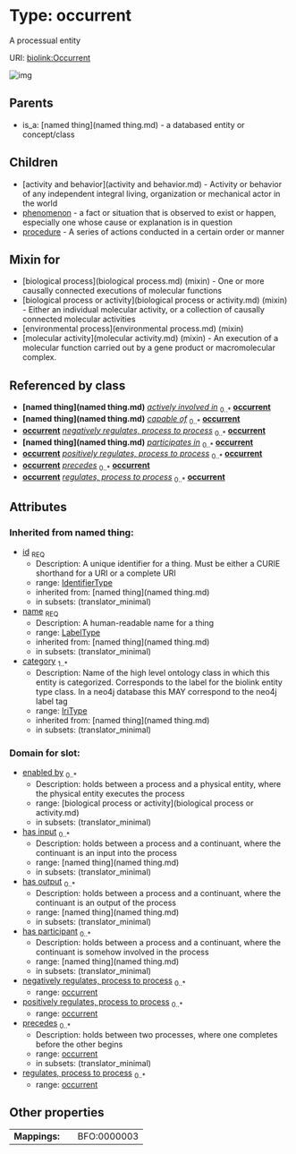 
# Type: occurrent


A processual entity

URI: [biolink:Occurrent](https://w3id.org/biolink/vocab/Occurrent)


![img](http://yuml.me/diagram/nofunky;dir:TB/class/\[MolecularActivity]uses%20-.->\[Occurrent&#124;id(i):identifier_type;name(i):label_type;category(i):iri_type%20%2B],%20\[EnvironmentalProcess]uses%20-.->\[Occurrent],%20\[BiologicalProcessOrActivity]uses%20-.->\[Occurrent],%20\[BiologicalProcess]uses%20-.->\[Occurrent],%20\[Occurrent]^-\[Procedure],%20\[Occurrent]^-\[Phenomenon],%20\[Occurrent]^-\[ActivityAndBehavior],%20\[NamedThing]^-\[Occurrent])

## Parents

 *  is_a: [named thing](named thing.md) - a databased entity or concept/class

## Children

 * [activity and behavior](activity and behavior.md) - Activity or behavior of any independent integral living, organization or mechanical actor in the world
 * [phenomenon](phenomenon.md) - a fact or situation that is observed to exist or happen, especially one whose cause or explanation is in question
 * [procedure](procedure.md) - A series of actions conducted in a certain order or manner

## Mixin for

 * [biological process](biological process.md) (mixin)  - One or more causally connected executions of molecular functions
 * [biological process or activity](biological process or activity.md) (mixin)  - Either an individual molecular activity, or a collection of causally connected molecular activities
 * [environmental process](environmental process.md) (mixin) 
 * [molecular activity](molecular activity.md) (mixin)  - An execution of a molecular function carried out by a gene product or macromolecular complex.

## Referenced by class

 *  **[named thing](named thing.md)** *[actively involved in](actively_involved_in.md)*  <sub>0..*</sub>  **[occurrent](occurrent.md)**
 *  **[named thing](named thing.md)** *[capable of](capable_of.md)*  <sub>0..*</sub>  **[occurrent](occurrent.md)**
 *  **[occurrent](occurrent.md)** *[negatively regulates, process to process](negatively_regulates_process_to_process.md)*  <sub>0..*</sub>  **[occurrent](occurrent.md)**
 *  **[named thing](named thing.md)** *[participates in](participates_in.md)*  <sub>0..*</sub>  **[occurrent](occurrent.md)**
 *  **[occurrent](occurrent.md)** *[positively regulates, process to process](positively_regulates_process_to_process.md)*  <sub>0..*</sub>  **[occurrent](occurrent.md)**
 *  **[occurrent](occurrent.md)** *[precedes](precedes.md)*  <sub>0..*</sub>  **[occurrent](occurrent.md)**
 *  **[occurrent](occurrent.md)** *[regulates, process to process](regulates_process_to_process.md)*  <sub>0..*</sub>  **[occurrent](occurrent.md)**

## Attributes


### Inherited from named thing:

 * [id](id.md)  <sub>REQ</sub>
    * Description: A unique identifier for a thing. Must be either a CURIE shorthand for a URI or a complete URI
    * range: [IdentifierType](type/IdentifierType.md)
    * inherited from: [named thing](named thing.md)
    * in subsets: (translator_minimal)
 * [name](name.md)  <sub>REQ</sub>
    * Description: A human-readable name for a thing
    * range: [LabelType](type/LabelType.md)
    * inherited from: [named thing](named thing.md)
    * in subsets: (translator_minimal)
 * [category](category.md)  <sub>1..*</sub>
    * Description: Name of the high level ontology class in which this entity is categorized. Corresponds to the label for the biolink entity type class. In a neo4j database this MAY correspond to the neo4j label tag
    * range: [IriType](type/IriType.md)
    * inherited from: [named thing](named thing.md)
    * in subsets: (translator_minimal)

### Domain for slot:

 * [enabled by](enabled_by.md)  <sub>0..*</sub>
    * Description: holds between a process and a physical entity, where the physical entity executes the process
    * range: [biological process or activity](biological process or activity.md)
    * in subsets: (translator_minimal)
 * [has input](has_input.md)  <sub>0..*</sub>
    * Description: holds between a process and a continuant, where the continuant is an input into the process
    * range: [named thing](named thing.md)
    * in subsets: (translator_minimal)
 * [has output](has_output.md)  <sub>0..*</sub>
    * Description: holds between a process and a continuant, where the continuant is an output of the process
    * range: [named thing](named thing.md)
    * in subsets: (translator_minimal)
 * [has participant](has_participant.md)  <sub>0..*</sub>
    * Description: holds between a process and a continuant, where the continuant is somehow involved in the process
    * range: [named thing](named thing.md)
    * in subsets: (translator_minimal)
 * [negatively regulates, process to process](negatively_regulates_process_to_process.md)  <sub>0..*</sub>
    * range: [occurrent](occurrent.md)
 * [positively regulates, process to process](positively_regulates_process_to_process.md)  <sub>0..*</sub>
    * range: [occurrent](occurrent.md)
 * [precedes](precedes.md)  <sub>0..*</sub>
    * Description: holds between two processes, where one completes before the other begins
    * range: [occurrent](occurrent.md)
    * in subsets: (translator_minimal)
 * [regulates, process to process](regulates_process_to_process.md)  <sub>0..*</sub>
    * range: [occurrent](occurrent.md)

## Other properties

|  |  |  |
| --- | --- | --- |
| **Mappings:** | | BFO:0000003 |


